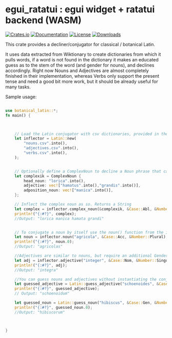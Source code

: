 # egui_ratatui : egui widget + ratatui backend (WASM) 

[![Crates.io](https://img.shields.io/crates/v/botanical-latin.svg)](https://crates.io/crates/botanical-latin)
[![Documentation](https://docs.rs/botanical-latin/badge.svg)](https://docs.rs/botanical-latin/latest/botanical-latin/)
[![License](https://img.shields.io/badge/license-MIT-blue.svg)](https://github.com/bevyengine/bevy/blob/master/LICENSE)
[![Downloads](https://img.shields.io/crates/d/botanical-latin.svg)](https://crates.io/crates/botanical-latin) 


This crate provides a decliner/conjugator for classical / botanical Latin.

It uses data extracted from Wiktionary to create dictionaries from which it pulls words, if a word is not found in the dictionary it makes an educated guess as to the stem of the word (and gender for nouns), and declines accordingly. 
Right now Nouns and Adjectives are almost completely finished in their implementation, whereas Verbs only support the present tense and need a good bit more work, but it should be already useful for many tasks.

Sample usage: 

```rust

use botanical_latin::*;
fn main() {
  


    // Load the Latin conjugator with csv dictionaries, provided in the github repo
    let inflector = Latin::new(
        "nouns.csv".into(),
        "adjectives.csv".into(),
        "verbs.csv".into(),
    );


    // Optionally define a ComplexNoun to decline a Noun phrase that can include multiple adjectives and nouns in apposition
    let complexik = ComplexNoun {
        head_noun: "lorica".into(),
        adjective: vec!["hamatus".into(),"grandis".into()],
        adposition_noun: vec!["manica".into()],
    };

    // Inflect the complex noun as so. Returns a String
    let complex = inflector.complex_noun(&complexik, &Case::Abl, &Number::Singular);
    println!("{:#?}", complex);
    //Output: "lorica manica hamata grandi"


    // To conjugate a noun by itself use the noun() function from the inflector, it output a tuple that contains the inflected string as the first(0th) element, and the Gender as the second element
    let noun = inflector.noun("agricola", &Case::Acc, &Number::Plural);
    println!("{:#?}", noun.0);
    //Output: "agricolas"

    //Adjectives are similar to nouns, but require an additional Gender argument. Returns an inflected String
    let adj = inflector.adjective("integer", &Case::Nom, &Number::Singular,&Gender::Feminine);
    println!("{:#?}", adj);
    //Output: "integra"

    //You can guess nouns and adjectives without instantiating the conjugator with dictionaries if you so desire. But instantiating with the csv dictionaries gives a superior result.
    let guessed_adjective = Latin::guess_adjective("schoenoides", &Case::Gen, &Number::Plural, &Gender::Feminine);
    println!("{:#?}", guessed_adjective);
    // Output: "schoenoidum"

    let guessed_noun = Latin::guess_noun("hibiscus", &Case::Gen, &Number::Plural);
    println!("{:#?}", guessed_noun.0);
    //Output: "hibiscorum"



}




```